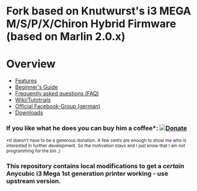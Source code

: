 # Fork based on Knutwurst's i3 MEGA M/S/P/X/Chiron Hybrid Firmware <br>(based on Marlin 2.0.x)

# Overview

- [Features](https://github.com/knutwurst/Marlin-2-0-x-Anycubic-i3-MEGA-S/wiki/Features-(English))
- [Beginner's Guide](https://github.com/knutwurst/Marlin-2-0-x-Anycubic-i3-MEGA-S/wiki/Beginner's-Guide-(English))
- [Frequently asked questions (FAQ)](https://github.com/knutwurst/Marlin-2-0-x-Anycubic-i3-MEGA-S/wiki/FAQ-(english))
- [Wiki/Tutotrials](https://github.com/knutwurst/Marlin-2-0-x-Anycubic-i3-MEGA-S/wiki)
- [Official Facebook-Group (german)](https://www.facebook.com/groups/3094090037303577/)
- [Downloads](https://github.com/knutwurst/Marlin-2-0-x-Anycubic-i3-MEGA-S/releases)


### If you like what he does you can buy him a coffee*: [![Donate](https://img.shields.io/badge/Donate-PayPal-green.svg)](https://paypal.me/oliverkoester)
<sub>*It doesn't have to be a generous donation. A few cents are enough to show me who is interested in further development. So the motivation stays and I just know that I am not programming for the bin ;)<sub>

### This repository contains local modifications to get a _certain_ Anycubic i3 Mega 1st generation printer working - use upstream version.